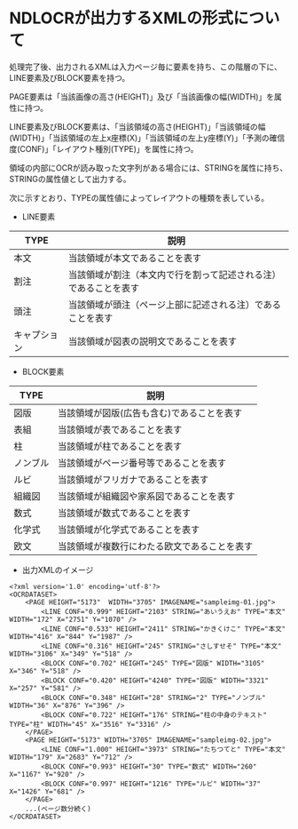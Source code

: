 # NDLOCRが出力するXMLの形式について

処理完了後、出力されるXMLは入力ページ毎に<PAGE>要素を持ち、この階層の下に、LINE要素及びBLOCK要素を持つ。

PAGE要素は「当該画像の高さ(HEIGHT)」及び「当該画像の幅(WIDTH)」を属性に持つ。


LINE要素及びBLOCK要素は、「当該領域の高さ(HEIGHT)」「当該領域の幅(WIDTH)」「当該領域の左上x座標(X)」「当該領域の左上y座標(Y)」「予測の確信度(CONF)」「レイアウト種別(TYPE)」を属性に持つ。

領域の内部にOCRが読み取った文字列がある場合には、STRINGを属性に持ち、STRINGの属性値として出力する。

次に示すとおり、TYPEの属性値によってレイアウトの種類を表している。

* LINE要素

|TYPE|説明|
|----|----|
|本文|当該領域が本文であることを表す|
|割注|当該領域が割注（本文内で行を割って記述される注）であることを表す|
|頭注|当該領域が頭注（ページ上部に記述される注）であることを表す|
|キャプション|当該領域が図表の説明文であることを表す|

* BLOCK要素
  

|TYPE|説明|
|----|----|
|図版|当該領域が図版(広告も含む)であることを表す|
|表組|当該領域が表であることを表す|
|柱|当該領域が柱であることを表す|
|ノンブル|当該領域がページ番号等であることを表す|
|ルビ|当該領域がフリガナであることを表す|
|組織図|当該領域が組織図や家系図であることを表す|
|数式|当該領域が数式であることを表す|
|化学式|当該領域が化学式であることを表す|
|欧文|当該領域が複数行にわたる欧文であることを表す|


* 出力XMLのイメージ
```
<?xml version='1.0' encoding='utf-8'?>
<OCRDATASET>
    <PAGE HEIGHT="5173"  WIDTH="3705" IMAGENAME="sampleimg-01.jpg">
        <LINE CONF="0.999" HEIGHT="2103" STRING="あいうえお" TYPE="本文" WIDTH="172" X="2751" Y="1070" />
        <LINE CONF="0.533" HEIGHT="2411" STRING="かきくけこ" TYPE="本文" WIDTH="416" X="844" Y="1987" />
        <LINE CONF="0.316" HEIGHT="245" STRING="さしすせそ" TYPE="本文" WIDTH="3106" X="349" Y="518" />
        <BLOCK CONF="0.702" HEIGHT="245" TYPE="図版" WIDTH="3105" X="346" Y="518" />
        <BLOCK CONF="0.420" HEIGHT="4240" TYPE="図版" WIDTH="3321" X="257" Y="581" />
        <BLOCK CONF="0.348" HEIGHT="28" STRING="2" TYPE="ノンブル" WIDTH="36" X="876" Y="396" />
        <BLOCK CONF="0.722" HEIGHT="176" STRING="柱の中身のテキスト" TYPE="柱" WIDTH="45" X="3516" Y="3316" />
    </PAGE>
    <PAGE HEIGHT="5173" WIDTH="3705" IMAGENAME="sampleimg-02.jpg">
        <LINE CONF="1.000" HEIGHT="3973" STRING="たちつてと" TYPE="本文" WIDTH="179" X="2683" Y="712" />
        <BLOCK CONF="0.993" HEIGHT="30" TYPE="数式" WIDTH="260" X="1167" Y="920" />
        <BLOCK CONF="0.997" HEIGHT="1216" TYPE="ルビ" WIDTH="37" X="1426" Y="681" />
    </PAGE>
    ...(ページ数分続く)
</OCRDATASET>
```
